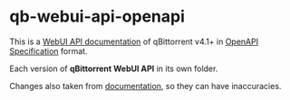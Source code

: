 # qb-webui-api-openapi

This is a [WebUI API documentation](<https://github.com/qbittorrent/qBittorrent/wiki/WebUI-API-(qBittorrent-4.1)>) of qBittorrent v4.1+ in [OpenAPI Specification](https://swagger.io/specification/) format.

Each version of **qBittorrent WebUI API** in its own folder.

Changes also taken from [documentation](<https://github.com/qbittorrent/qBittorrent/wiki/WebUI-API-(qBittorrent-4.1)#changes>), so they can have inaccuracies.
